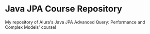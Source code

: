 # Java JPA Course Repository
My repository of Alura's Java JPA Advanced Query: Performance and Complex Models' course!
 
